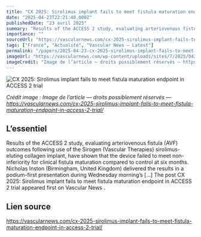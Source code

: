```yaml
---
title: "CX 2025: Sirolimus implant fails to meet fistula maturation endpoint in ACCESS 2 trial"
date: "2025-04-23T22:21:40.000Z"
publishedDate: "23 avril 2025"
summary: "Results of the ACCESS 2 study, evaluating arteriovenous fistula (AVF) outcomes following use of the Sirogen (Vascular Therapies) sirolimus-eluting collagen implant, have shown that the device failed to meet non-inferiority for clinical fistula maturation compared to control at six months. Nicholas Inston (Birmingham, United Kingdom) delivered the results in a podium-first presentation during Wednesday morning’s [&#8230;] The post CX 2025: Sirolimus implant fails to meet fistula maturation endpoint in ACCESS 2 trial appeared first on Vascular News ."
importance: ""
sourceUrl: "https://vascularnews.com/cx-2025-sirolimus-implant-fails-to-meet-fistula-maturation-endpoint-in-access-2-trial/"
tags: ["France", "Actualité", "Vascular News — Latest"]
permalink: "/papers/2025-04-23-cx-2025-sirolimus-implant-fails-to-meet-fistula-maturation-endpoint-in-access-2-trial"
imageUrl: "https://vascularnews.com/wp-content/uploads/sites/7/2025/04/Nick-Inston-at-CX-2025-web.png"
imageCredit: "Image de l’article — droits possiblement réservés — https://vascularnews.com/cx-2025-sirolimus-implant-fails-to-meet-fistula-maturation-endpoint-in-access-2-trial/"
---
```


![CX 2025: Sirolimus implant fails to meet fistula maturation endpoint in ACCESS 2 trial](https://vascularnews.com/wp-content/uploads/sites/7/2025/04/Nick-Inston-at-CX-2025-web.png)

*Crédit image : Image de l’article — droits possiblement réservés — https://vascularnews.com/cx-2025-sirolimus-implant-fails-to-meet-fistula-maturation-endpoint-in-access-2-trial/*

## L’essentiel

Results of the ACCESS 2 study, evaluating arteriovenous fistula (AVF) outcomes following use of the Sirogen (Vascular Therapies) sirolimus-eluting collagen implant, have shown that the device failed to meet non-inferiority for clinical fistula maturation compared to control at six months. Nicholas Inston (Birmingham, United Kingdom) delivered the results in a podium-first presentation during Wednesday morning’s [&#8230;] The post CX 2025: Sirolimus implant fails to meet fistula maturation endpoint in ACCESS 2 trial appeared first on Vascular News .

## Lien source

https://vascularnews.com/cx-2025-sirolimus-implant-fails-to-meet-fistula-maturation-endpoint-in-access-2-trial/
